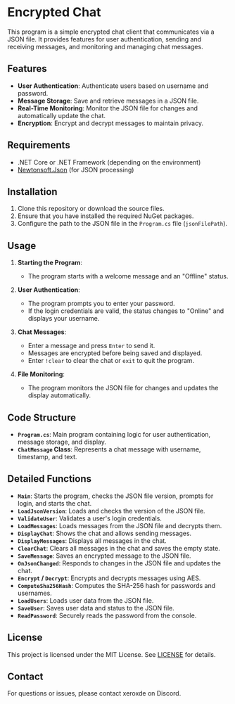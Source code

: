 # Encrypted Chat

This program is a simple encrypted chat client that communicates via a JSON file. It provides features for user authentication, sending and receiving messages, and monitoring and managing chat messages.

## Features

- **User Authentication**: Authenticate users based on username and password.
- **Message Storage**: Save and retrieve messages in a JSON file.
- **Real-Time Monitoring**: Monitor the JSON file for changes and automatically update the chat.
- **Encryption**: Encrypt and decrypt messages to maintain privacy.

## Requirements

- .NET Core or .NET Framework (depending on the environment)
- [Newtonsoft.Json](https://www.nuget.org/packages/Newtonsoft.Json/) (for JSON processing)

## Installation

1. Clone this repository or download the source files.
2. Ensure that you have installed the required NuGet packages.
3. Configure the path to the JSON file in the `Program.cs` file (`jsonFilePath`).

## Usage

1. **Starting the Program**: 
   - The program starts with a welcome message and an "Offline" status.
   
2. **User Authentication**:
   - The program prompts you to enter your password.
   - If the login credentials are valid, the status changes to "Online" and displays your username.

3. **Chat Messages**:
   - Enter a message and press `Enter` to send it.
   - Messages are encrypted before being saved and displayed.
   - Enter `!clear` to clear the chat or `exit` to quit the program.

4. **File Monitoring**:
   - The program monitors the JSON file for changes and updates the display automatically.

## Code Structure

- **`Program.cs`**: Main program containing logic for user authentication, message storage, and display.
- **`ChatMessage` Class**: Represents a chat message with username, timestamp, and text.

## Detailed Functions

- **`Main`**: Starts the program, checks the JSON file version, prompts for login, and starts the chat.
- **`LoadJsonVersion`**: Loads and checks the version of the JSON file.
- **`ValidateUser`**: Validates a user's login credentials.
- **`LoadMessages`**: Loads messages from the JSON file and decrypts them.
- **`DisplayChat`**: Shows the chat and allows sending messages.
- **`DisplayMessages`**: Displays all messages in the chat.
- **`ClearChat`**: Clears all messages in the chat and saves the empty state.
- **`SaveMessage`**: Saves an encrypted message to the JSON file.
- **`OnJsonChanged`**: Responds to changes in the JSON file and updates the chat.
- **`Encrypt` / `Decrypt`**: Encrypts and decrypts messages using AES.
- **`ComputeSha256Hash`**: Computes the SHA-256 hash for passwords and usernames.
- **`LoadUsers`**: Loads user data from the JSON file.
- **`SaveUser`**: Saves user data and status to the JSON file.
- **`ReadPassword`**: Securely reads the password from the console.

## License

This project is licensed under the MIT License. See [LICENSE](LICENSE) for details.

## Contact

For questions or issues, please contact xeroxde on Discord.

